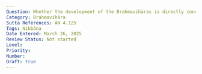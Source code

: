 ```yaml
---
Question: Whether the development of the Brahmavihāras is directly conducive to Nibbāna?
Category: Brahmavihāra
Sutta References: AN 4.125
Tags: Nibbāna
Date Entered: March 26, 2025
Review Status: Not started
Level: 
Priority: 
Number: 
Draft: true
---
```


